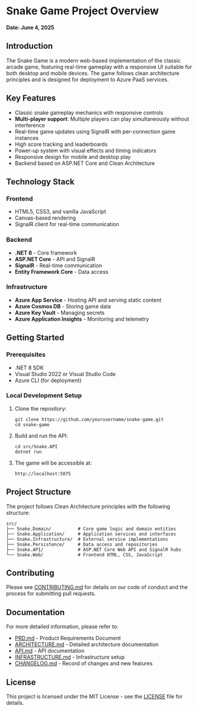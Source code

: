 # Snake Game Project Overview

**Date: June 4, 2025**

## Introduction

The Snake Game is a modern web-based implementation of the classic arcade game, featuring real-time gameplay with a responsive UI suitable for both desktop and mobile devices. The game follows clean architecture principles and is designed for deployment to Azure PaaS services.

## Key Features

- Classic snake gameplay mechanics with responsive controls
- **Multi-player support**: Multiple players can play simultaneously without interference
- Real-time game updates using SignalR with per-connection game instances
- High score tracking and leaderboards
- Power-up system with visual effects and timing indicators
- Responsive design for mobile and desktop play
- Backend based on ASP.NET Core and Clean Architecture

## Technology Stack

### Frontend

- HTML5, CSS3, and vanilla JavaScript
- Canvas-based rendering
- SignalR client for real-time communication

### Backend

- **.NET 8** - Core framework
- **ASP.NET Core** - API and SignalR
- **SignalR** - Real-time communication
- **Entity Framework Core** - Data access

### Infrastructure

- **Azure App Service** - Hosting API and serving static content
- **Azure Cosmos DB** - Storing game data
- **Azure Key Vault** - Managing secrets
- **Azure Application Insights** - Monitoring and telemetry

## Getting Started

### Prerequisites

- .NET 8 SDK
- Visual Studio 2022 or Visual Studio Code
- Azure CLI (for deployment)

### Local Development Setup

1. Clone the repository:

   ```
   git clone https://github.com/yourusername/snake-game.git
   cd snake-game
   ```

2. Build and run the API:

   ```
   cd src/Snake.API
   dotnet run
   ```

3. The game will be accessible at:
   ```
   http://localhost:5075
   ```

## Project Structure

The project follows Clean Architecture principles with the following structure:

```
src/
├── Snake.Domain/          # Core game logic and domain entities
├── Snake.Application/     # Application services and interfaces
├── Snake.Infrastructure/  # External service implementations
├── Snake.Persistence/     # Data access and repositories
├── Snake.API/             # ASP.NET Core Web API and SignalR hubs
└── Snake.Web/             # Frontend HTML, CSS, JavaScript
```

## Contributing

Please see [CONTRIBUTING.md](CONTRIBUTING.md) for details on our code of conduct and the process for submitting pull requests.

## Documentation

For more detailed information, please refer to:

- [PRD.md](PRD.md) - Product Requirements Document
- [ARCHITECTURE.md](ARCHITECTURE.md) - Detailed architecture documentation
- [API.md](API.md) - API documentation
- [INFRASTRUCTURE.md](INFRASTRUCTURE.md) - Infrastructure setup
- [CHANGELOG.md](CHANGELOG.md) - Record of changes and new features

## License

This project is licensed under the MIT License - see the [LICENSE](LICENSE) file for details.
